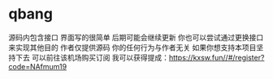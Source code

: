 # qbang
源码内包含接口 界面写的很简单 后期可能会继续更新
你也可以尝试通过更换接口来实现其他目的
作者仅提供源码 你的任何行为与作者无关
如果你想支持本项目坚持下去 可以前往该机场购买订阅 我可以获得提成：https://kxsw.fun//#/register?code=NAfmum19
